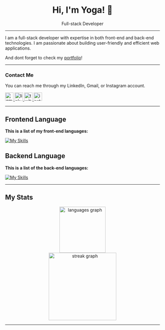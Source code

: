 <div align="center">

# Hi, I'm Yoga! 👋
Full-stack Developer

</div>

---

I am a full-stack developer with expertise in both front-end and back-end technologies. I am passionate about building user-friendly and efficient web applications.

And dont forget to check my <a href="https://agooy-portfolio.vercel.app/">portfolio</a>!

---

### Contact Me

You can reach me through my LinkedIn, Gmail, or Instagram account.
<div align="left">

  <a href="mailto:yogaardikaaa123@gmail.com?subject=Hi%20Yoga,%20I'd%20like%20to%20hire%20you">
    <img src="https://img.shields.io/static/v1?message=Gmail&logo=gmail&label=&color=D14836&logoColor=white&labelColor=&style=for-the-badge" height="27" alt="gmail logo"  />
  </a>
  <a href="https://www.linkedin.com/in/agooy/">
     <img src="https://img.shields.io/static/v1?message=Linkedin&logo=linkedin&label=&color=0077B5&logoColor=white&labelColor=&style=for-the-badge" height="27" alt="linkedin logo"  />
  </a>
  <a href="https://twitter.com/mamahhakutakut">
    <img src="https://img.shields.io/static/v1?message=Twitter&logo=twitter&label=&color=1DA1F2&logoColor=white&labelColor=&style=for-the-badge" height="27" alt="twitter logo"  />
  </a>
  <a href="https://www.instagram.com/yogardkaa">
    <img src="https://img.shields.io/static/v1?message=Instagram&logo=instagram&label=&color=E4405F&logoColor=white&labelColor=&style=for-the-badge" height="27" alt="instagram logo"  />
  </a>

</div>

---

<div align="left">

## Frontend Language

**This is a list of my front-end languages:**

[![My Skills](https://skillicons.dev/icons?i=react,javascript,nextjs,tailwindcss,bootstrap,sass,typescript,astro,vue,css&perline=5)](https://skillicons.dev)


## Backend Language

**This is a list of the back-end languages:**

[![My Skills](https://skillicons.dev/icons?i=python,nodejs,expressjs,nestjs,postgresql,mysql)](https://skillicons.dev)

</div>

---

## My Stats

<div align="center"> 
 <img src="https://github-readme-stats.vercel.app/api/top-langs?username=Agoooy&locale=en&hide_title=false&layout=compact&card_width=320&langs_count=5&theme=dracula&hide_border=false&order=2" height="150" alt="languages graph"  />
</div>

<div align="center">
  <img src="https://streak-stats.demolab.com?user=Agoooy&locale=en&mode=daily&theme=dark&hide_border=false&border_radius=5&order=3" height="220" alt="streak graph"  />
</div>


---